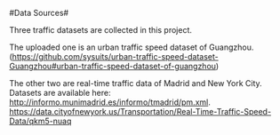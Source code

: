 #Data Sources#

Three traffic datasets are collected in this project.

The uploaded one is an urban traffic speed dataset of Guangzhou. (https://github.com/sysuits/urban-traffic-speed-dataset-Guangzhou#urban-traffic-speed-dataset-of-guangzhou)

The other two are real-time traffic data of Madrid and New York City. Datasets are available here:
http://informo.munimadrid.es/informo/tmadrid/pm.xml.
https://data.cityofnewyork.us/Transportation/Real-Time-Traffic-Speed-Data/qkm5-nuaq
